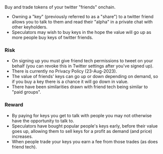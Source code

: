 Buy and trade tokens of your twitter "friends" onchain.

- Owning a "key" (previously referred to as a "share") to a twitter friend allows you to talk to them and read their "alpha" in a private chat with other keyholders. 
- Speculators may wish to buy keys in the hope the value will go up as more people buy keys of twitter friends.

### Risk
- On signing up you must give friend tech permissions to tweet on your behalf (you can revoke this in Twitter settings after you've signed up). 
- There is currently no Privacy Policy (23-Aug-2023). 
- The value of friends' keys can go up or down depending on demand, so if you buy a key there is a chance it will go down in value. 
- There have been similarities drawn with friend tech being similar to "paid groups". 

### Reward
- By paying for keys you get to talk with people you may not otherwise have the opportunity to talk to.
- Speculators have bought popular people's keys early, before their value goes up, allowing them to sell keys for a profit as demand (and price) increases. 
- When people trade your keys you earn a fee from those trades (as does friend tech). 
